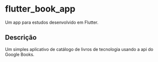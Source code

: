 # flutter_book_app

Um app para estudos desenvolvido em Flutter.

## Descrição

Um simples aplicativo de catálogo de livros de tecnologia usando a api do Google Books.
